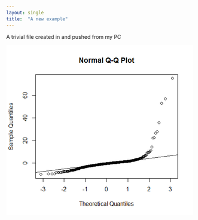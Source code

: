 ```yaml
---
layout: single
title:  "A new example"
---
```


A trivial file created in and pushed from my PC

![q1_2_qqplot](\assets\images\q1_2_qqplot.png)